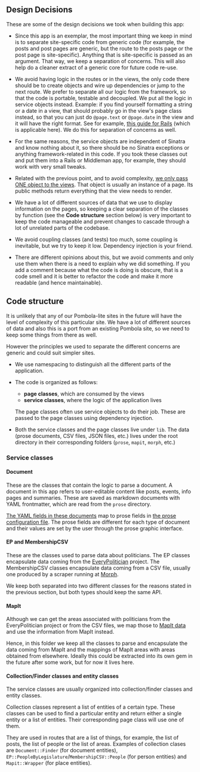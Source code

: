## Design Decisions

These are some of the design decisions we took when building this app:

* Since this app is an exemplar, the most important thing we keep in mind is to separate site-specific code from generic code (for example, the posts and post pages are generic, but the route to the posts page or the post page is site-specific). Anything that is site-specific is passed as an argument. That way, we keep a separation of concerns. This will also help do a cleaner extract of a generic core for future code re-use.

* We avoid having logic in the routes or in the views, the only code there should be to create objects and wire up dependencies or jump to the next route. We prefer to separate all our logic from the framework, so that the code is portable, testable and decoupled. We put all the logic in service objects instead. Example: if you find yourself formatting a string or a date in a view, that should probably go in the view's page class instead, so that you can just do `@page.text` or `@page.date` in the view and it will have the right format. See for example, [this guide for Rails](https://8thlight.com/blog/christoph-gockel/2016/10/26/getting-rails-on-track-part-2-views.html) (which is applicable here). We do this for separation of concerns as well.

* For the same reasons, the service objects are independent of Sinatra and know nothing about it, so there should be no Sinatra exceptions or anything framework-related in this code. If you took these classes out and put them into a Rails or Middleman app, for example, they should work with very small tweaks.

* Related with the previous point, and to avoid complexity, [we only pass ONE object to the views](https://robots.thoughtbot.com/sandi-metz-rules-for-developers#only-instantiate-one-object-in-the-controller). That object is usually an instance of a page. Its public methods return everything that the view needs to render.

* We have a lot of different sources of data that we use to display information on the pages, so keeping a clear separation of the classes by function (see the **Code structure** section below) is very important to keep the code manageable and prevent changes to cascade through a lot of unrelated parts of the codebase.

* We avoid coupling classes (and tests) too much, some coupling is inevitable, but we try to keep it low. Dependency injection is your friend.

* There are different opinions about this, but we avoid comments and only use them when there is a need to explain why we did something. If you add a comment because what the code is doing is obscure, that is a code smell and it is better to refactor the code and make it more readable (and hence maintainable).


## Code structure

It is unlikely that any of our Pombola-lite sites in the future will have the level of complexity of this particular site. We have a lot of different sources of data and also this is a port from an existing Pombola site, so we need to keep some things from there as well.

However the principles we used to separate the different concerns are generic and could suit simpler sites.

* We use namespacing to distinguish all the different parts of the application.

* The code is organized as follows:
  * **page classes**, which are consumed by the views
  * **service classes**, where the logic of the application lives

  The page classes often use service objects to do their job. These are passed to the page classes using dependency injection.

* Both the service classes and the page classes live under `lib`. The data (prose documents, CSV files, JSON files, etc.) lives under the root directory in their corresponding folders (`prose`, `mapit`, `morph`, etc.)

### Service classes

#### Document

These are the classes that contain the logic to parse a document. A document in this app refers to user-editable content like posts, events, info pages and summaries. These are saved as markdown documents with YAML frontmatter, which are read from the `prose` directory.

[The YAML fields in these documents](https://github.com/theyworkforyou/shineyoureye-sinatra/blob/master/lib/document/frontmatter_parser.rb) map to prose fields in [the prose configuration file](https://github.com/theyworkforyou/shineyoureye-prose/blob/gh-pages/_prose.yml). The prose fields are different for each type of document and their values are set by the user through the prose graphic interface.


#### EP and MembershipCSV

These are the classes used to parse data about politicians. The EP classes encapsulate data coming from the [EveryPolitician](http://everypolitician.org/) project. The MembershipCSV classes encapsulate data coming from a CSV file, usually one produced by a scraper running at [Morph](https://morph.io/).

We keep both separated into two different classes for the reasons stated in the previous section, but both types should keep the same API.

#### MapIt

Although we can get the areas associated with politicians from the EveryPolitician project or from the CSV files, we map those to [MapIt data](http://nigeria.mapit.mysociety.org) and use the information from MapIt instead.

Hence, in this folder we keep all the classes to parse and encapsulate the data coming from MapIt and the mappings of MapIt areas with areas obtained from elsewhere. Ideally this could be extracted into its own gem in the future after some work, but for now it lives here.

#### Collection/Finder classes and entity classes

The service classes are usually organized into collection/finder classes and entity classes.

Collection classes represent a list of entities of a certain type. These classes can be used to find a particular entity and return either a single entity or a list of entities. Their corresponding page class will use one of them.

They are used in routes that are a list of things, for example, the list of posts, the list of people or the list of areas. Examples of collection clases are `Document::Finder` (for document entities), `EP::PeopleByLegislature`/`MembershipCSV::People` (for person entities) and `Mapit::Wrapper` (for place entities).
